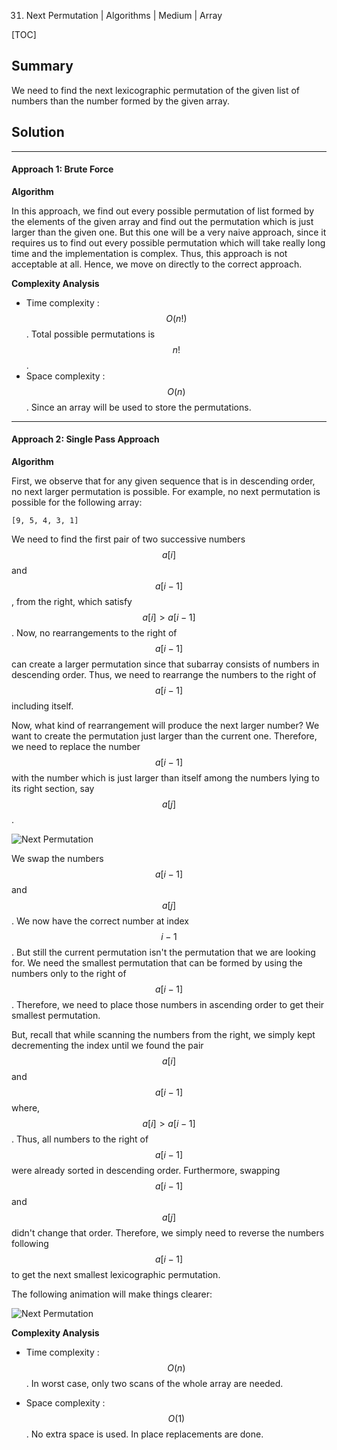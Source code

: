 31. Next Permutation | Algorithms | Medium | Array

[TOC]

## Summary

We need to find the next lexicographic permutation of the given list of numbers than the number formed by the given array.

## Solution

---
#### Approach 1: Brute Force

**Algorithm**

In this approach, we find out every possible permutation of list formed by the elements of the given array and find out the permutation which is
just larger than the given one. But this one will be a very naive approach, since it requires us to find out every possible permutation
 which will take really long time and the implementation is complex.
 Thus, this approach is not acceptable at all. Hence, we move on directly to the correct approach.

**Complexity Analysis**

* Time complexity : $$O(n!)$$. Total possible permutations is $$n!$$.
* Space complexity : $$O(n)$$. Since an array will be used to store the permutations.


---
#### Approach 2: Single Pass Approach

**Algorithm**

First, we observe that for any given sequence that is in descending order, no next larger permutation is possible.
 For example, no next permutation is possible for the following array:
 ```
 [9, 5, 4, 3, 1]
 ```

We need to find the first pair of two successive numbers $$a[i]$$ and $$a[i-1]$$, from the right, which satisfy
 $$a[i] > a[i-1]$$. Now, no rearrangements to the right of $$a[i-1]$$ can create a larger permutation since that subarray consists of numbers in descending order.
 Thus, we need to rearrange the numbers to the right of $$a[i-1]$$ including itself.

Now, what kind of rearrangement will produce the next larger number? We want to create the permutation just larger than the current one. Therefore, we need to replace the number $$a[i-1]$$ with the number which is just larger than itself among the numbers lying to its right section, say $$a[j]$$.

![ Next Permutation ](https://leetcode.com/media/original_images/31_nums_graph.png)

We swap the numbers $$a[i-1]$$ and $$a[j]$$. We now have the correct number at index $$i-1$$. But still the current permutation isn't the permutation
    that we are looking for. We need the smallest permutation that can be formed by using the numbers only to the right of $$a[i-1]$$. Therefore, we need to place those
     numbers in ascending order to get their smallest permutation.

But, recall that while scanning the numbers from the right, we simply kept decrementing the index
      until we found the pair $$a[i]$$ and $$a[i-1]$$ where,  $$a[i] > a[i-1]$$. Thus, all numbers to the right of $$a[i-1]$$ were already sorted in descending order.
      Furthermore, swapping $$a[i-1]$$ and $$a[j]$$ didn't change that order.
      Therefore, we simply need to reverse the numbers following $$a[i-1]$$ to get the next smallest lexicographic permutation.

The following animation will make things clearer:

![Next Permutation](https://leetcode.com/media/original_images/31_Next_Permutation.gif)



**Complexity Analysis**

* Time complexity : $$O(n)$$. In worst case, only two scans of the whole array are needed.

* Space complexity : $$O(1)$$. No extra space is used. In place replacements are done.
